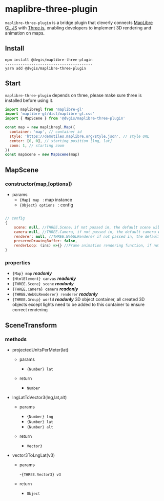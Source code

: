 # maplibre-three-plugin

`maplibre-three-plugin` is a bridge plugin that cleverly connects [MapLibre GL JS](https://maplibre.org/maplibre-gl-js/docs/) with [Three.js](https://threejs.org/), enabling developers to implement 3D rendering and animation on maps.

## Install

```shell
npm install @dvgis/maplibre-three-plugin
----------------------------------------
yarn add @dvgis/maplibre-three-plugin
```

## Start

`maplibre-three-plugin` depends on three, please make sure three is installed before using it.

```javascript
import maplibregl from 'maplibre-gl'
import 'maplibre-gl/dist/maplibre-gl.css'
import { MapScene } from '@dvgis/maplibre-three-plugin'

const map = new maplibregl.Map({
  container: 'map', // container id
  style: 'https://demotiles.maplibre.org/style.json', // style URL
  center: [0, 0], // starting position [lng, lat]
  zoom: 1, // starting zoom
})
const mapScene = new MapScene(map)
```

## MapScene

### constructor(map,[options])

- params
  - `{Map} map ` : map instance
  - `{Object} options ` : config

```js

// config
{
    scene: null, //THREE.Scene，if not passed in, the default scene will be used
    camera:null, //THREE.Camera, if not passed in, the default camera will be used
    renderer: null, //THREE.WebGLRenderer if not passed in, the default renderer will be used
    preserveDrawingBuffer: false,
    renderLoop: (ins) =>{} //Frame animation rendering function, if not passed in, the default function will be used，the params is an instance for MapScene
}

```

### properties

- `{Map} map` **_readonly_**
- `{HtmlElement} canvas` **_readonly_**
- `{THREE.Scene} scene` **_readonly_**
- `{THREE.Camera} camera` **_readonly_**
- `{THREE.WebGLRenderer} renderer` **_readonly_**
- `{THREE.Group} world` **_readonly_** 3D object container, all created 3D objects except lights need to be added to this container to ensure correct rendering

## SceneTransform

### methods

- projectedUnitsPerMeter(lat)

  - params

    - `{Number} lat`

  - return

    - `Number`

- lngLatToVector3(lng,lat,alt)

  - params

    - `{Number} lng`
    - `{Number} lat`
    - `{Number} alt`

  - return

    - `Vector3`

- vector3ToLngLat(v3)

  - params

    -`{THREE.Vector3} v3`

  - return

    - `Object`
